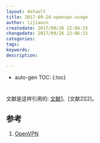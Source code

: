 ```yaml
---
layout: default
title: 2017-09-24-openvpn-usage
author: lijiaocn
createdate: 2017/09/26 22:04:33
changedate: 2017/09/26 22:06:15
categories:
tags:
keywords:
description: 

---
```


* auto-gen TOC:
{:toc}

# 

文献是这样引用的: [文献1][1]、[文献2][2]。

## 参考

1. [OpenVPN][1]

[1]: https://wiki.debian.org/OpenVPNl  "OpenVPN" 
